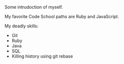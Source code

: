 Some intrudoction of myself.

My favorite Code School paths are Ruby and JavaScript.

My deadly skills:
* Git
* Ruby
* Java
* SQL
* Killing history using git rebase

